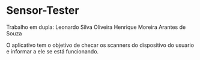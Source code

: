 # Sensor-Tester
 
Trabalho em dupla:
Leonardo Silva Oliveira
Henrique Moreira Arantes de Souza

O aplicativo tem o objetivo de checar os scanners do dispositivo do usuario e informar a ele se está funcionando.
